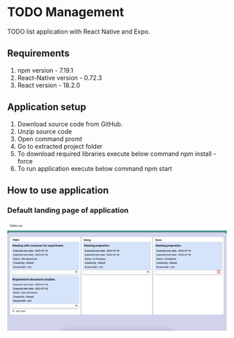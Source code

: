 # TODO Management
TODO list application with React Native and Expo.

## Requirements
1. npm version - 7.19.1
2. React-Native version - 0.72.3
3. React version - 18.2.0


## Application setup
1. Download source code from GitHub.
2. Unzip source code
3. Open command promt
4. Go to extracted project folder
5. To download required libraries execute below command
   npm install -force 
6. To run application execute below command
   npm start
   
## How to use application
### Default landing page of application

![Screenshot](LandingPage.png)
